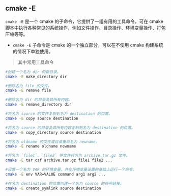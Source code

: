 ## cmake -E

`cmake -E` 是一个 cmake 的子命令，它提供了一组有用的工具命令，可在 cmake 脚本中执行各种常见的系统操作，例如文件操作、目录操作、环境变量操作、打包压缩等等。

* `cmake -E` 子命令是 cmake 的一个独立部分，可以在不使用 cmake 构建系统的情况下单独使用。

> 其中常用工具命令

```bash
#创建一个名为 dir 的新目录。
cmake -E make_directory dir 

#删除名为 file 的文件。
cmake -E remove file

#删除名为 dir 的目录及其所有内容。
cmake -E remove_directory dir 

#将名为 source 的文件复制到名为 destination 的位置。
cmake -E copy source destination 

#将名为 source 的目录及其所有内容复制到名为 destination 的位置。
cmake -E copy_directory source destination

#将名为 oldname 的文件或目录重命名为 newname。
cmake -E rename oldname newname 

#将名为 `file1`、`file2` 等文件打包为 archive.tar.gz 文件。
cmake -E tar czf archive.tar.gz file1 file2 ... 

#设置一个名为 VAR 的环境变量，并在环境变量设置的基础上运行一个命令。
cmake -E env VAR=VALUE command arg1 arg2 ... 

#在名为 destination 的位置创建一个名为 source 的符号链接。
cmake -E create_symlink source destination 
```

